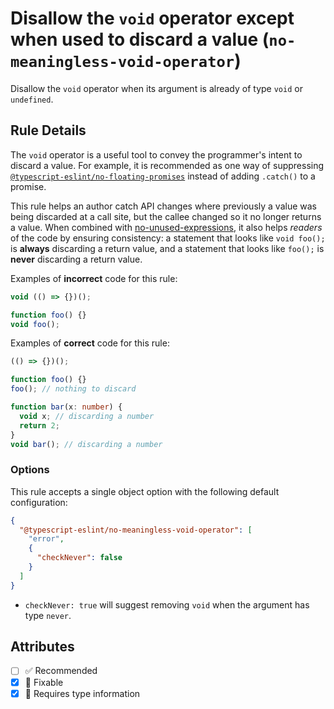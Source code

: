 # Disallow the `void` operator except when used to discard a value (`no-meaningless-void-operator`)

Disallow the `void` operator when its argument is already of type `void` or
`undefined`.

## Rule Details

The `void` operator is a useful tool to convey the programmer's intent to
discard a value. For example, it is recommended as one way of suppressing
[`@typescript-eslint/no-floating-promises`](./no-floating-promises.md) instead
of adding `.catch()` to a promise.

This rule helps an author catch API changes where previously a value was being
discarded at a call site, but the callee changed so it no longer returns a
value. When combined with
[no-unused-expressions](https://eslint.org/docs/rules/no-unused-expressions), it
also helps _readers_ of the code by ensuring consistency: a statement that looks
like `void foo();` is **always** discarding a return value, and a statement that
looks like `foo();` is **never** discarding a return value.

Examples of **incorrect** code for this rule:

```ts
void (() => {})();

function foo() {}
void foo();
```

Examples of **correct** code for this rule:

```ts
(() => {})();

function foo() {}
foo(); // nothing to discard

function bar(x: number) {
  void x; // discarding a number
  return 2;
}
void bar(); // discarding a number
```

### Options

This rule accepts a single object option with the following default
configuration:

```json
{
  "@typescript-eslint/no-meaningless-void-operator": [
    "error",
    {
      "checkNever": false
    }
  ]
}
```

- `checkNever: true` will suggest removing `void` when the argument has type
  `never`.

## Attributes

- [ ] ✅ Recommended
- [x] 🔧 Fixable
- [x] 💭 Requires type information
